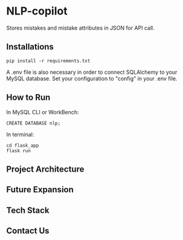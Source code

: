 # NLP-copilot

Stores mistakes and mistake attributes in JSON for API call.

## Installations
```
pip install -r requirements.txt
```

A .env file is also necessary in order to connect SQLAlchemy to your MySQL database. Set your configuration to "config" in your .env file.

## How to Run

In MySQL CLI or WorkBench:

```
CREATE DATABASE nlp;
```

In terminal:

```
cd flask_app
flask run
```

## Project Architecture

## Future Expansion

## Tech Stack

## Contact Us
